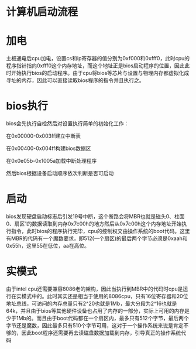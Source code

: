 # 计算机启动流程

# 加电

主板通电后cpu加电，设置cs和ip寄存器的值分别为0xf000和0xfff0，此时cpu的程序指针指向0xfff0这个内存地址，而这个地址正是bios启动程序的位置，因此此时开始执行bios的启动程序。由于cpu将bios等芯片与设置与物理内存都虚拟化成寻址的内存，因此可以直接读取bios程序的指令并且执行之。

# bios执行

bios会先执行自检然后对设置执行简单的初始化工作：

在0x00000-0x003ff建立中断表

在0x00400-0x004ff构建bios数据区

在0x0e05b-0x1005a加载中断处理程序

然后bios根据设备启动顺序依次判断是否可启动

# 启动

bios发现硬盘启动标志后引发19号中断，这个断路会将MBR也就是磁头0、柱面0、扇区1的数据读取到内存0x7c00h的地方然后从0x7c00h这个内存地址开始执行指令，此时bios的程序执行完毕，cpu的控制权交由操作系统的boot代码。这里有MBR的代码有一个魔数要求，即512(一个扇区)的最后两个字节必须是0xaah和0x55h，这里55在低位，aa在高位。

# 实模式

由于intel cpu还需要兼容8086老的架构，因此当执行到MBR中的代码时cpu是运行在实模式中的。此时其实还是相当于使用的8086cpu，只有16位寄存器和20位地址总线，可访问的内存总量只有2^20也就是1Mb，最大分段为2^16也就是64k，并且由于bios等其他硬件设备也占用了内存的一部分，实际上可用的内存是少于1Mb的。而且由于boot代码都在一个扇区内，最多只有512个字节，最后两个字节还是魔数，因此最多只有510个字节可用，这对于一个操作系统来说是肯定不够的，因此boot程序还需要再去读磁盘数据加载到内存，引导真正的操作系统代码
